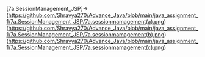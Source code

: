 [7a.SessionManagement_JSP]->(https://github.com/Shravya270/Advance_Java/blob/main/java_assignment_1/7a.SessionManagement_JSP/7a.sessionmamagement(a).png)
(https://github.com/Shravya270/Advance_Java/blob/main/java_assignment_1/7a.SessionManagement_JSP/7a.sessionmamagement(b).png)
(https://github.com/Shravya270/Advance_Java/blob/main/java_assignment_1/7a.SessionManagement_JSP/7a.sessionmamagement(c).png)
